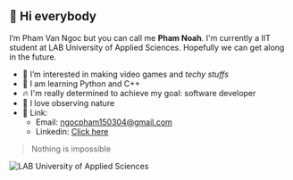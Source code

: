 ## 👋 Hi everybody

I’m Pham Van Ngoc but you can call me **Pham Noah**. I'm currently a IIT student at LAB University of Applied Sciences.
Hopefully we can get along in the future.

- 👀 I’m interested in making video games and *techy stuffs*
- 🐍 I am learning Python and C++
- 🔥 I'm really determined to achieve my goal: software developer
- 🌊 I love observing nature
- 🌱 Link:
  - Email: ngocpham150304@gmail.com
  - Linkedin: [Click here](https://www.linkedin.com/in/ngoc-pham-644276325/)

> Nothing is impossible

![LAB University of Applied Sciences](https://github.com/user-attachments/assets/6568e4f8-394e-4e6d-9bd1-f4912622cf09)


<!---
pham-noah/pham-noah is a ✨ special ✨ repository because its `README.md` (this file) appears on your GitHub profile.
You can click the Preview link to take a look at your changes.
--->

